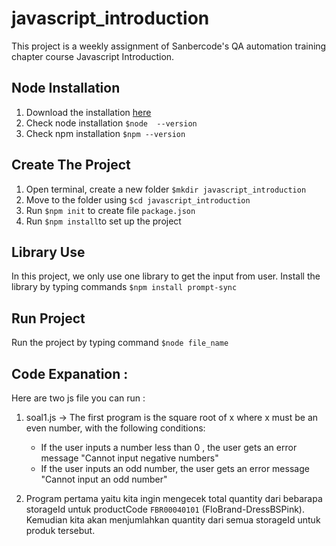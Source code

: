 # javascript_introduction

This project is a weekly assignment of Sanbercode's QA automation training chapter course Javascript Introduction.

## Node Installation
1. Download the installation [here](https://nodejs.org/en/download/)
2. Check node installation ```$node  --version```
3. Check npm installation ```$npm --version```

## Create The Project
1. Open terminal, create a new folder ```$mkdir javascript_introduction```
2. Move to the folder using ```$cd javascript_introduction```
3. Run ```$npm init``` to create file `package.json`
4. Run ```$npm install```to set up the project

## Library Use
In this project, we only use one library to get the input from user. Install the library by typing commands ```$npm install prompt-sync```

## Run Project
Run the project by typing command ```$node file_name```

## Code Expanation :
Here are two js file you can run :
1. soal1.js -> The first program is the square root of x where x must be an even number, with the following conditions:
    - If the user inputs a number less than 0 , the user gets an error message "Cannot input negative numbers"
    - If the user inputs an odd number, the user gets an error message "Cannot input an odd number"

2. Program pertama yaitu kita ingin mengecek total quantity dari bebarapa storageId untuk productCode `FBR00040101` (FloBrand-DressBSPink). Kemudian kita akan menjumlahkan quantity dari semua storageId untuk produk tersebut.